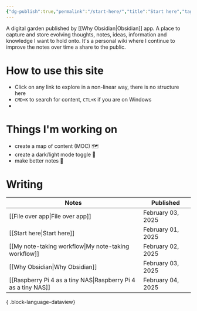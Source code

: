 ```yaml
---
{"dg-publish":true,"permalink":"/start-here/","title":"Start here","tags":["gardenEntry"],"noteIcon":"1","created":"2025-02-03T18:27:02.257+11:00","updated":"2025-02-05T19:47:49.312+11:00"}
---
```


A digital garden published by [[Why Obsidian\|Obsidian]] app. 
A place to capture and store evolving thoughts, notes, ideas, information and knowledge I want to hold onto.  It's a personal wiki where I continue to improve the notes over time a share to the public.
# How to use this site
- Click on any link to explore in a non-linear way, there is no structure here
- `CMD+K` to search for content, `CTL+K` if you are on Windows
- 
# Things I'm working on
- create a map of content (MOC) 🗺️
- create a dark/light mode toggle 🌚
- make better notes 📝

# Writing 
| Notes                                                             | Published         |
| ----------------------------------------------------------------- | ----------------- |
| [[File over app\|File over app]]                               | February 03, 2025 |
| [[Start here\|Start here]]                                     | February 01, 2025 |
| [[My note-taking workflow\|My note-taking workflow]]           | February 02, 2025 |
| [[Why Obsidian\|Why Obsidian]]                                 | February 03, 2025 |
| [[Raspberry Pi 4 as a tiny NAS\|Raspberry Pi 4 as a tiny NAS]] | February 04, 2025 |

{ .block-language-dataview}


